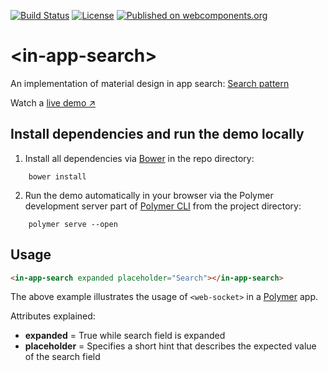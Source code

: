 [![Build Status](https://travis-ci.org/hunsalz/in-app-search.svg?branch=master)](https://travis-ci.org/hunsalz/in-app-search)
[![License](https://img.shields.io/badge/license-MIT%20License-blue.svg)](http://doge.mit-license.org)
[![Published on webcomponents.org](https://img.shields.io/badge/webcomponents.org-published-blue.svg)](https://www.webcomponents.org/element/hunsalz/in-app-search)

# \<in-app-search\>

An implementation of material design in app search: [Search pattern](https://www.google.com/design/spec/patterns/search.html#search-in-app-search)

<!--
```
<custom-element-demo height="370">
  <template>
    <script src="../webcomponentsjs/webcomponents-lite.js"></script>
    <link rel="import" href="in-app-search.html">
    <style>
    </style>
    <dom-bind>
      <template is="dom-bind">
        <in-app-search expanded placeholder="Search"></in-app-search>
      </template>
    </dom-bind>
  </template>
</custom-element-demo>
```
-->

Watch a [live demo ↗](http://hunsalz.github.io/in-app-search/components/in-app-search/demo/)

## Install dependencies and run the demo locally

1. Install all dependencies via [Bower](https://bower.io/) in the repo directory:

```
    bower install
```

2. Run the demo automatically in your browser via the Polymer development server part of [Polymer CLI](https://www.npmjs.com/package/polymer-cli) from the project directory:

```
    polymer serve --open
```

## Usage

```html
<in-app-search expanded placeholder="Search"></in-app-search>
```

The above example illustrates the usage of `<web-socket>` in a [Polymer](https://www.polymer-project.org) app.

Attributes explained:

* __expanded__ = True while search field is expanded
* __placeholder__ = Specifies a short hint that describes the expected value of the search field
